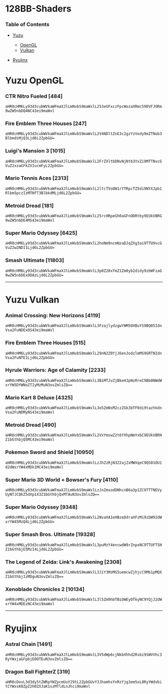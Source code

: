 # 128BB-Shaders
### Table of Contents

- [Yuzu](#Yuzu)
  + [OpenGL](#OpenGL)
  + [Vulkan](#Vulkan)


- [Ryujinx](#Ryujinx)


# Yuzu OpenGL
  ### CTR Nitro Fueled [484]
  `aHR0cHM6Ly93d3cubWVkaWFmaXJlLmNvbS9maWxlL253eGFxczFpcWozaXRmcS9DVFJORm9wZW5nbDQ4NC43ei9maWxl`
  ### Fire Emblem Three Houses [247]
  `aHR0cHM6Ly93d3cubWVkaWFmaXJlLmNvbS9maWxlL2V4NDltZnE3c2gzYzVody9mZTNob3BlbmdsMjQ3Ljd6L2ZpbGU=`
  ### Luigi's Mansion 3 [1015]
  `aHR0cHM6Ly93d3cubWVkaWFmaXJlLmNvbS9maWxlL2FrZXltbDNvNjNtb3YxZi9MTTNvcGVuZ2xzaGFkZXIucmFyL2ZpbGU=`
  ### Mario Tennis Aces [2313]
  `aHR0cHM6Ly93d3cubWVkaWFmaXJlLmNvbS9maWxlL2ltcTVoOW1rYTRpcTZ5di9NYXJpb1Rlbm5pczIzMTNfT3BlbkdMLjd6L2ZpbGU=`
  ### Metroid Dread [181]
  `aHR0cHM6Ly93d3cubWVkaWFmaXJlLmNvbS9maWxlL25rcHRpeGh0aGFnODRtby9EUkVBRG9wZW5nbDE4MS43ei9maWxl`
  ### Super Mario Odyssey [6425]
  `aHR0cHM6Ly93d3cubWVkaWFmaXJlLmNvbS9maWxlL2hoNm9ncmNzaDJqZXg3ai9TTU9vcGVuZ2w2NDI1Ljd6L2ZpbGU=`
  ### Smash Ultimate [11803]
  `aHR0cHM6Ly93d3cubWVkaWFmaXJlLmNvbS9maWxlL3p0Z28xYmZ1Zm0yb2didy9zbWFzaG9wZW5nbDExODAzLjd6L2ZpbGU=`
  
  * * *
  
# Yuzu Vulkan
  ### Animal Crossing: New Horizons [4119]
  `aHR0cHM6Ly93d3cubWVkaWFmaXJlLmNvbS9maWxlL3FzajlydzgwYWM5OXBuYS9BQ05IdnVsa2FuNDExOS43ei9maWxl`
  ### Fire Emblem Three Houses [515]
  `aHR0cHM6Ly93d3cubWVkaWFmaXJlLmNvbS9maWxlL29nN2Z0YjJ6enJodzlmMS9GRTNIdnVsa2FuNTE1Ljd6L2ZpbGU=`
  ### Hyrule Warriors: Age of Calamity [2233]
  `aHR0cHM6Ly93d3cubWVkaWFmaXJlLmNvbS9maWxlL3BiMTJvZjBkeHJpNzRreC9Bb0NWdWxrYW5DYWNoZTIyMzMuN3ovZmlsZQ==`
  ### Mario Kart 8 Deluxe [4325]
  `aHR0cHM6Ly93d3cubWVkaWFmaXJlLmNvbS9maWxlL3o5ZmNsM2czZGk3bTF0di9tazhkdnVsa2FuNDMyNS43ei9maWxl`
  ### Metroid Dread [490]
  `aHR0cHM6Ly93d3cubWVkaWFmaXJlLmNvbS9maWxlL2VxYmswZ2t6YXhpNmYxbC9EUkVBRHZ1bGthbjQ5MC43ei9maWxl`
  ### Pokemon Sword and Shield [10950]
  `aHR0cHM6Ly93d3cubWVkaWFmaXJlLmNvbS9maWxlLzJhZzRjN3Z2ajZxMWVqeC9QS01OU1d2dWxrYW4xMDk1MC43ei9maWxl`
  ### Super Mario 3D World + Bowser's Fury [4110]
  `aHR0cHM6Ly93d3cubWVkaWFmaXJlLmNvbS9maWxlLzJnZmxodDNhcnB6a3p1ZC9TTTNEVyUyNTJCQkZ5dXp1X3Z1bGthbjQxMTAuN3ovZmlsZQ==`
  ### Super Mario Odyssey [9348]
  `aHR0cHM6Ly93d3cubWVkaWFmaXJlLmNvbS9maWxlL2NvaXA1eHBzeDdraXFzMi9zbW92dWxrYW45MzQ4Ljd6L2ZpbGU=`
  ### Super Smash Bros. Ultimate [19328]
  `aHR0cHM6Ly93d3cubWVkaWFmaXJlLmNvbS9maWxlL3puMzY4encwdW9rZnpxNC9TTUFTSHZ1bGthbjE5MzI4Ljd6L2ZpbGU=`
  ### The Legend of Zelda: Link's Awakening [2308]
  `aHR0cHM6Ly93d3cubWVkaWFmaXJlLmNvbS9maWxlL3JiY3MzMG5uemcwZjhjcC9Mb1pMQXZ1bGthbjIzMDguN3ovZmlsZQ==`
  ### Xenoblade Chronicles 2 [10134]
  `aHR0cHM6Ly93d3cubWVkaWFmaXJlLmNvbS9maWxlL3l5Zm9hbTBiOWEyOTkyNC9YQjJ2dWxrYW4xMDEzNC43ei9maWxl`

  * * *
  
# Ryujinx

 ### Astral Chain [1491]
 `aHR0cHM6Ly93d3cubWVkaWFmaXJlLmNvbS9maWxlL3V5dWp6cjNkbXhhd2Rsbi9SWVVhc3RyYWxjaGFpbjE0OTEuN3ovZmlsZQ==`
 ### Dragon Ball FighterZ [319]
 `aHR0cDovL3d3dy5tZWRpYWZpcmUuY29tL2ZpbGUvY3JhamhsYnRzYjg3em5xL0RyYWdvbitCYWxsK0ZpZ2h0ZXJaK1szMTldLnJhci9maWxl`

